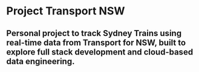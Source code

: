 # Project Transport NSW 
Personal project to track Sydney Trains using real-time data from Transport for NSW, built to explore full stack development and cloud-based data engineering.
---
